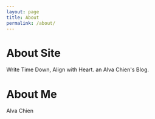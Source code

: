 ```yaml
---
layout: page
title: About
permalink: /about/
---
```


# About Site
Write Time Down, Align with Heart.
an Alva Chien's Blog.

# About Me
Alva Chien
